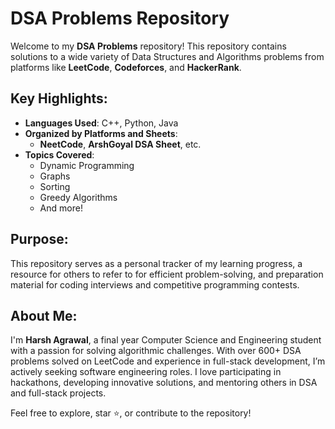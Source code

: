 # DSA Problems Repository

Welcome to my **DSA Problems** repository! This repository contains solutions to a wide variety of Data Structures and Algorithms problems from platforms like **LeetCode**, **Codeforces**, and **HackerRank**.

## Key Highlights:
- **Languages Used**: C++, Python, Java
- **Organized by Platforms and Sheets**: 
  - **NeetCode**, **ArshGoyal DSA Sheet**, etc.
- **Topics Covered**: 
  - Dynamic Programming
  - Graphs
  - Sorting
  - Greedy Algorithms
  - And more!

## Purpose:
This repository serves as a personal tracker of my learning progress, a resource for others to refer to for efficient problem-solving, and preparation material for coding interviews and competitive programming contests.

## About Me:
I'm **Harsh Agrawal**, a final year Computer Science and Engineering student with a passion for solving algorithmic challenges. With over 600+ DSA problems solved on LeetCode and experience in full-stack development, I’m actively seeking software engineering roles. I love participating in hackathons, developing innovative solutions, and mentoring others in DSA and full-stack projects.

Feel free to explore, star ⭐, or contribute to the repository!

